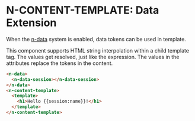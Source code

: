 # N-CONTENT-TEMPLATE: Data Extension

When the [n-data](/components/n-data) system is enabled, data tokens can be used in template. 

This component supports HTML string interpolation within a child template tag. The values get resolved, just like the expression. The values in the attributes replace the tokens in the content.

```html
<n-data>
  <n-data-session></n-data-session>
</n-data>
<n-content-template>
  <template>
    <h1>Hello {{session:name}}!</h1>
  </template>
</n-content-template>
```
